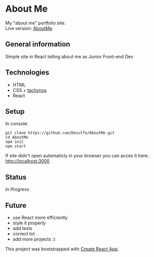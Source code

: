# About Me

My "about me" portfolio site.<br/>
Live version: [AboutMe](https://desulfo.github.io/RoboFriends/)

## General information

Simple site in React telling about me as Junior Front-end Dev

## Technologies

- HTML
- CSS + [tachynos](http://tachyons.io/)
- React

## Setup

In console:

```
git clone https://github.com/Desulfo/AboutMe.git
cd AboutMe
npm init
npm start
```

If site didn't open automaticly in your browser you can acces it here: [http://localhost:3000](http://localhost:3000)

## Status

_In Progress_

## Future

- use React more efficiently
- style it properly
- add tests
- correct txt
- add more projects :)

This project was bootstrapped with [Create React App](https://github.com/facebook/create-react-app).
